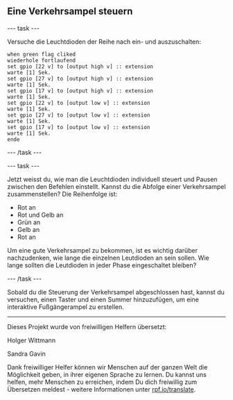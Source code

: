 ## Eine Verkehrsampel steuern

--- task ---

Versuche die Leuchtdioden der Reihe nach ein- und auszuschalten:

```blocks
when green flag cliked
wiederhole fortlaufend
set gpio [22 v] to [output high v] :: extension
warte [1] Sek.
set gpio [27 v] to [output high v] :: extension
warte [1] Sek.
set gpio [17 v] to [output high v] :: extension
warte [1] Sek.
set gpio [22 v] to [output low v] :: extension
warte [1] Sek.
set gpio [27 v] to [output low v] :: extension
warte [1] Sek.
set gpio [17 v] to [output low v] :: extension
warte [1] Sek.
ende
```

--- /task ---

--- task ---

Jetzt weisst du, wie man die Leuchtdioden individuell steuert und Pausen zwischen den Befehlen einstellt. Kannst du die Abfolge einer Verkehrsampel zusammenstellen? Die Reihenfolge ist:

- Rot an
- Rot und Gelb an
- Grün an
- Gelb an
- Rot an

Um eine gute Verkehrsampel zu bekommen, ist es wichtig darüber nachzudenken, wie lange die einzelnen Leutdioden an sein sollen. Wie lange sollten die Leutdioden in jeder Phase eingeschaltet bleiben?

--- /task ---

Sobald du die Steuerung der Verkehrsampel abgeschlossen hast, kannst du versuchen, einen Taster und einen Summer hinzuzufügen, um eine interaktive Fußgängerampel zu erstellen.


***
Dieses Projekt wurde von freiwilligen Helfern übersetzt:

Holger Wittmann

Sandra Gavin

Dank freiwilliger Helfer können wir Menschen auf der ganzen Welt die Möglichkeit geben, in ihrer eigenen Sprache zu lernen. Du kannst uns helfen, mehr Menschen zu erreichen, indem Du dich freiwillig zum Übersetzen meldest - weitere Informationen unter [rpf.io/translate](https://rpf.io/translate).